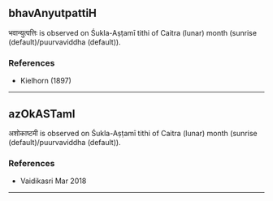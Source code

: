 ## bhavAnyutpattiH

भवान्युत्पत्तिः is observed on Śukla-Aṣṭamī tithi of Caitra (lunar) month (sunrise (default)/puurvaviddha (default)).


### References
* Kielhorn (1897)

---
## azOkASTamI

अशोकाष्टमी is observed on Śukla-Aṣṭamī tithi of Caitra (lunar) month (sunrise (default)/puurvaviddha (default)).


### References
* Vaidikasri Mar 2018

---
